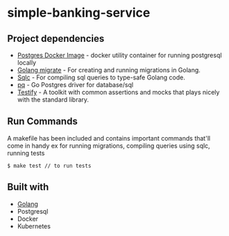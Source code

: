# simple-banking-service

## Project dependencies

- [Postgres Docker Image](https://hub.docker.com/_/postgres) - docker utility container for running postgresql locally
- [Golang migrate](https://github.com/golang-migrate/migrate/tree/master/cmd/migrate) - For creating and running migrations in Golang.
- [Sqlc](https://sqlc.dev/) - For compiling sql queries to type-safe Golang code.
- [pq](https://pkg.go.dev/github.com/lib/pq) - Go Postgres driver for database/sql
- [Testify](https://github.com/stretchr/testify) - A toolkit with common assertions and mocks that plays nicely with the standard library.

## Run Commands

A makefile has been included and contains important commands that'll come in handy ex for running migrations, compiling queries using sqlc, running tests

```
$ make test // to run tests
```

## Built with

- [Golang](https://go.dev)
- Postgresql
- Docker
- Kubernetes
